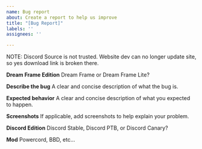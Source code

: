 ```yaml
---
name: Bug report
about: Create a report to help us improve
title: "[Bug Report]"
labels: ''
assignees: ''

---
```

NOTE: Discord Source is not trusted. Website dev can no longer update site, so yes download link is broken there.

**Dream Frame Edition**
Dream Frame or Dream Frame Lite?

**Describe the bug**
A clear and concise description of what the bug is.

**Expected behavior**
A clear and concise description of what you expected to happen.

**Screenshots**
If applicable, add screenshots to help explain your problem.

**Discord Edition**
Discord Stable, Discord PTB, or Discord Canary?

**Mod**
Powercord, BBD, etc...

